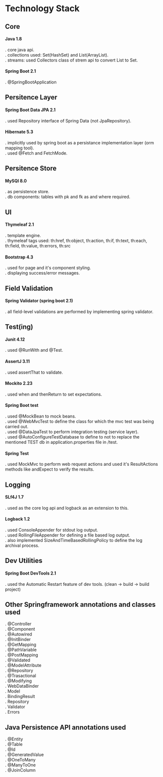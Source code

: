 # Technology Stack 

## Core
#### Java 1.8
 . core java api.  
 . collections used: Set(HashSet) and List(ArrayList).  
 . streams: used Collectors class of strem api to convert List to Set.
#### Spring Boot 2.1  
 . @SpringBootApplication

## Persitence Layer
#### Spring Boot Data JPA 2.1  
  . used Repository interface of Spring Data (not JpaRepository).  
#### Hibernate 5.3  
  . implicitly used by spring boot as a persistance implementation layer (orm mapping tool).  
  . used @Fetch and FetchMode.  

## Persitence Store
####  MySQl 8.0  
  . as persistence store.  
  . db components: tables with pk and fk as and where required.  

## UI
#### Thymeleaf 2.1  
  . template engine.  
  . thymeleaf tags used: th:href, th:object, th:action, th:if, th:text, th:each, th:field, th:value, th:errors, th:src  
#### Bootstrap 4.3  
  . used for page and it's component styling.  
  . displaying success/error messages.  

## Field Validation
#### Spring Validator (spring boot 2.1)  
  . all field-level validations are performed by implementing spring validator.  

## Test(ing)
#### Junit 4.12   
  . used @RunWith and @Test.  
#### AssertJ 3.11  
  . used assertThat to validate.  	
#### Mockito 2.23  
  . used when and thenReturn to set expectations.  
#### Spring Boot test  
  . used @MockBean to mock beans.  
  . used @WebMvcTest to define the class for which the mvc test was being carried out.  
  . used @DataJpaTest to perform integration testing (service layer).  
  . used @AutoConfigureTestDatabase to define to not to replace the mentioned TEST db in application.properties file in /test.  
#### Spring Test  
  . used MockMvc to perform web request actions and used it's ResultActions methods like andExpect to verify the results.   

## Logging
#### SLf4J 1.7  
  . used as the core log api and logback as an extension to this.  
#### Logback 1.2  
  . used ConsoleAppender for stdout log output.  
  . used RollingFileAppender for defining a file based log output.  
  . also implemented SizeAndTimeBasedRollingPolicy to define the log archival process.   	  

## Dev Utilities
#### Spring Boot DevTools 2.1  
  . used the Automatic Restart feature of dev tools. (clean -> build ->  build project)  

## Other Springframework annotations and classes used
  . @Controller  
  . @Component  
  . @Autowired  
  . @InitBinder  
  . @GetMapping  
  . @PathVariable  
  . @PostMapping  
  . @Validated  
  . @ModelAttribute  
  . @Repository  
  . @Trasactional  
  . @Modifying  
  . WebDataBinder  
  . Model  
  . BindingResult  
  . Repository  
  . Validator  
  . Errors   

## Java Persistence API annotations used
  . @Entity  
  . @Table  
  . @Id  
  . @GeneratedValue  
  . @OneToMany  
  . @ManyToOne  
  . @JoinColumn  
